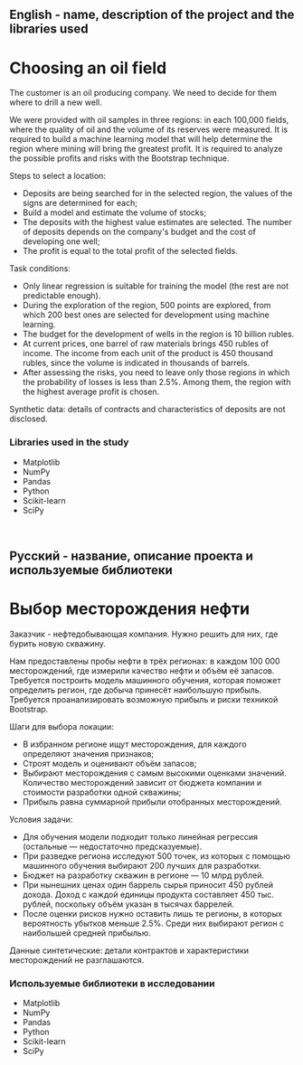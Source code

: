 
## English - name, description of the project and the libraries used

# Choosing an oil field
The customer is an oil producing company. We need to decide for them where to drill a new well.

We were provided with oil samples in three regions: in each 100,000 fields, where the quality of oil and the volume of its reserves were measured. It is required to build a machine learning model that will help determine the region where mining will bring the greatest profit. It is required to analyze the possible profits and risks with the Bootstrap technique.

Steps to select a location:

* Deposits are being searched for in the selected region, the values of the signs are determined for each;
* Build a model and estimate the volume of stocks;
* The deposits with the highest value estimates are selected. The number of deposits depends on the company's budget and the cost of developing one well;
* The profit is equal to the total profit of the selected fields.

Task conditions:

* Only linear regression is suitable for training the model (the rest are not predictable enough).
* During the exploration of the region, 500 points are explored, from which 200 best ones are selected for development using machine learning.
* The budget for the development of wells in the region is 10 billion rubles.
* At current prices, one barrel of raw materials brings 450 rubles of income. The income from each unit of the product is 450 thousand rubles, since the volume is indicated in thousands of barrels.
* After assessing the risks, you need to leave only those regions in which the probability of losses is less than 2.5%. Among them, the region with the highest average profit is chosen.

Synthetic data: details of contracts and characteristics of deposits are not disclosed.


### Libraries used in the study
* Matplotlib
* NumPy
* Pandas
* Python
* Scikit-learn
* SciPy

<br>

## Русский - название, описание проекта и используемые библиотеки

#  Выбор месторождения нефти
Заказчик - нефтедобывающая компания. Нужно решить для них, где бурить новую скважину.

Нам предоставлены пробы нефти в трёх регионах: в каждом 100 000 месторождений, где измерили качество нефти и объём её запасов. Требуется построить модель машинного обучения, которая поможет определить регион, где добыча принесёт наибольшую прибыль. Требуется проанализировать возможную прибыль и риски техникой Bootstrap.

Шаги для выбора локации:

* В избранном регионе ищут месторождения, для каждого определяют значения признаков;
* Строят модель и оценивают объём запасов;
* Выбирают месторождения с самым высокими оценками значений. Количество месторождений зависит от бюджета компании и стоимости разработки одной скважины;
* Прибыль равна суммарной прибыли отобранных месторождений.

Условия задачи:

* Для обучения модели подходит только линейная регрессия (остальные — недостаточно предсказуемые).
* При разведке региона исследуют 500 точек, из которых с помощью машинного обучения выбирают 200 лучших для разработки.
* Бюджет на разработку скважин в регионе — 10 млрд рублей.
* При нынешних ценах один баррель сырья приносит 450 рублей дохода. Доход с каждой единицы продукта составляет 450 тыс. рублей, поскольку объём указан в тысячах баррелей.
* После оценки рисков нужно оставить лишь те регионы, в которых вероятность убытков меньше 2.5%. Среди них выбирают регион с наибольшей средней прибылью.

Данные синтетические: детали контрактов и характеристики месторождений не разглашаются.


### Используемые библиотеки в исследовании
* Matplotlib
* NumPy
* Pandas
* Python
* Scikit-learn
* SciPy
